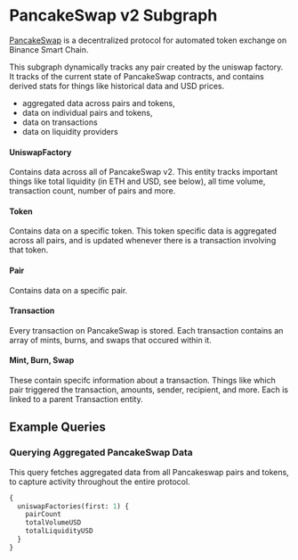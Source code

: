 # PancakeSwap v2 Subgraph

[PancakeSwap](https://pancakeswap.finance/) is a decentralized protocol for automated token exchange on Binance Smart Chain.

This subgraph dynamically tracks any pair created by the uniswap factory. It tracks of the current state of PancakeSwap contracts, and contains derived stats for things like historical data and USD prices.

- aggregated data across pairs and tokens,
- data on individual pairs and tokens,
- data on transactions
- data on liquidity providers

#### UniswapFactory

Contains data across all of PancakeSwap v2. This entity tracks important things like total liquidity (in ETH and USD, see below), all time volume, transaction count, number of pairs and more.

#### Token

Contains data on a specific token. This token specific data is aggregated across all pairs, and is updated whenever there is a transaction involving that token.

#### Pair

Contains data on a specific pair.

#### Transaction

Every transaction on PancakeSwap is stored. Each transaction contains an array of mints, burns, and swaps that occured within it.

#### Mint, Burn, Swap

These contain specifc information about a transaction. Things like which pair triggered the transaction, amounts, sender, recipient, and more. Each is linked to a parent Transaction entity.

## Example Queries

### Querying Aggregated PancakeSwap Data

This query fetches aggregated data from all Pancakeswap pairs and tokens, to capture activity throughout the entire protocol.

```graphql
{
  uniswapFactories(first: 1) {
    pairCount
    totalVolumeUSD
    totalLiquidityUSD
  }
}
```
